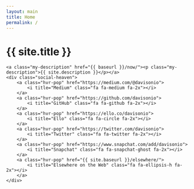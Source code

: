 ```yaml
---
layout: main
title: Home
permalink: /
---
```


<div class="center">
	<span id="my-profile-picture"></span>
	<h1 id="my-name">{{ site.title }}</h1>

	<a class="my-description" href="{{ baseurl }}/now/"><p class="my-description">{{ site.description }}</p></a>
	<div class="social-heaven">
		<a class="hvr-pop" href="https://medium.com/@davisonio">
			<i title="Medium" class="fa fa-medium fa-2x"></i>
		</a>
		<a class="hvr-pop" href="https://github.com/davisonio">
			<i title="GitHub" class="fa fa-github fa-2x"></i>
		</a>
		<a class="hvr-pop" href="https://ello.co/davisonio">
			<i title="Ello" class="fa fa-circle fa-2x"></i>
		</a>
		<a class="hvr-pop" href="https://twitter.com/davisonio">
			<i title="Twitter" class="fa fa-twitter fa-2x"></i>
		</a>
		<a class="hvr-pop" href="https://www.snapchat.com/add/davisonio">
			<i title="Snapchat" class="fa fa-snapchat-ghost fa-2x"></i>
		</a>
		<a class="hvr-pop" href="{{ site.baseurl }}/elsewhere/">
			<i title="Elsewhere on the Web" class="fa fa-ellipsis-h fa-2x"></i>
		</a>
	</div>
</div>
